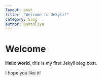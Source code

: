 ```yaml
---
layout: post
title:  "Welcome to Jekyll!"
category: blog
author: Bamtoliya
---
```


# Welcome

**Hello world**, this is my first Jekyll blog post.

I hope you like it!

